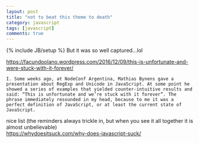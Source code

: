```yaml
---
layout: post
title: "not to beat this theme to death"
category: javascript
tags: [javascript]
comments: true
---
```

{% include JB/setup %}
But it was so well captured...lol  
  
  
<https://facundoolano.wordpress.com/2016/12/09/this-is-unfortunate-and-were-stuck-with-it-forever/>
  
  
	I. Some weeks ago, at NodeConf Argentina, Mathias Bynens gave a presentation about RegExp and Unicode in JavaScript. At some point he showed a series of examples that yielded counter-intuitive results and said: “This is unfortunate and we’re stuck with it forever”. The phrase immediately resounded in my head, because to me it was a perfect definition of JavaScript, or at least the current state of JavaScript.  
  
nice list (the reminders always trickle in, but when you see it all together it is almost unbelievable)  
<https://whydoesitsuck.com/why-does-javascript-suck/>
  
